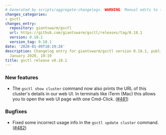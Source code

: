 ```yaml
---
# Generated by scripts/aggregate-changelogs. WARNING: Manual edits to this files will be overwritten.
changes_categories:
- gsctl
changes_entry:
  repository: giantswarm/gsctl
  url: https://github.com/giantswarm/gsctl/releases/tag/0.18.1
  version: 0.18.1
  version_tag: 0.18.1
date: '2020-01-09T10:19:26'
description: Changelog entry for giantswarm/gsctl version 0.18.1, published on 09
  January 2020, 10:19
title: gsctl release v0.18.1
---
```


### New features

- The `gsctl show cluster` command now also prints the URL of this cluster's details in our web UI. In terminals like iTerm (Mac) this allows you to open the web UI page with one Cmd-Click. ([#481](https://github.com/giantswarm/gsctl/pull/481))

### Bugfixes

- Fixed some incorrect usage info in the `gsctl update cluster` command. ([#482](https://github.com/giantswarm/gsctl/pull/482))



